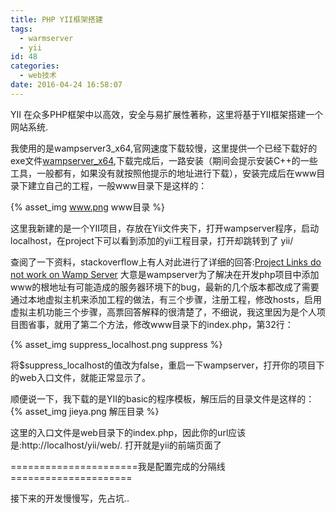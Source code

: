 ```yaml
---
title: PHP YII框架搭建
tags:
  - warmserver
  - yii
id: 48
categories:
  - web技术
date: 2016-04-24 16:58:07
---
```


YII 在众多PHP框架中以高效，安全与易扩展性著称，这里将基于YII框架搭建一个网站系统.

我使用的是wampserver3_x64,官网速度下载较慢，这里提供一个已经下载好的exe文件[wampserver_x64](http://yun.baidu.com/share/link?shareid=3893729271&amp;uk=1647784320),下载完成后，一路安装（期间会提示安装C++的一些工具，一般都有，如果没有就按照他提示的地址进行下载），安装完成后在www目录下建立自己的工程，一般www目录下是这样的：

{% asset_img www.png www目录 %}

这里我新建的是一个YII项目，存放在Yii文件夹下，打开wampserver程序，启动localhost，在project下可以看到添加的yii工程目录，打开却跳转到了 yii/

查阅了一下资料，stackoverflow上有人对此进行了详细的回答:[Project Links do not work on Wamp Server](http://stackoverflow.com/questions/23665064/project-links-do-not-work-on-wamp-server)
大意是wampserver为了解决在开发php项目中添加www的根地址有可能造成的服务器环境下的bug，最新的几个版本都改成了需要通过本地虚拟主机来添加工程的做法，有三个步骤，注册工程，修改hosts，启用虚拟主机功能三个步骤，高票回答解释的很清楚了，不细说，我这里因为是个人项目图省事，就用了第二个方法，修改www目录下的index.php，第32行：

{% asset_img suppress_localhost.png suppress %}

将$suppress_localhost的值改为false，重启一下wampserver，打开你的项目下的web入口文件，就能正常显示了。

顺便说一下，我下载的是YII的basic的程序模板，解压后的目录文件是这样的：
{% asset_img  jieya.png 解压目录 %}

这里的入口文件是web目录下的index.php，因此你的url应该是:http://localhost/yii/web/. 打开就是yii的前端页面了

======================我是配置完成的分隔线=====================

接下来的开发慢慢写，先占坑..

&nbsp;